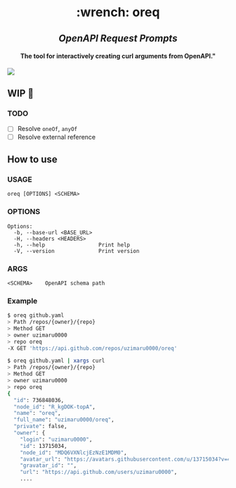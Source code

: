 <h1 align="center">:wrench: oreq</h1>

<h2 align="center"><em>OpenAPI Request Prompts</em></h2>
<h4 align="center">The tool for interactively creating curl arguments from OpenAPI."</h4>

[![](https://img.shields.io/github/license/uzimaru0000/oreq?style=for-the-badge)](https://github.com/uzimaru0000/tv/blob/master/LICENSE)
<!-- [![](https://img.shields.io/github/v/release/uzimaru0000/tv?style=for-the-badge)](https://github.com/uzimaru0000/tv/releases/latest) -->
<!-- ![](https://img.shields.io/github/downloads/uzimaru0000/tv/total?style=for-the-badge) -->

## WIP :construction:

### TODO

- [ ] Resolve `oneOf`, `anyOf`
- [ ] Resolve external reference

## How to use

### USAGE
```
oreq [OPTIONS] <SCHEMA>
```

### OPTIONS
```
Options:
  -b, --base-url <BASE_URL>  
  -H, --headers <HEADERS>    
  -h, --help                 Print help
  -V, --version              Print version
```

### ARGS
```
<SCHEMA>    OpenAPI schema path
```

### Example

```bash
$ oreq github.yaml
> Path /repos/{owner}/{repo}
> Method GET
> owner uzimaru0000
> repo oreq
-X GET 'https://api.github.com/repos/uzimaru0000/oreq'

$ oreq github.yaml | xargs curl
> Path /repos/{owner}/{repo}
> Method GET
> owner uzimaru0000
> repo oreq
{
  "id": 736848036,
  "node_id": "R_kgDOK-topA",
  "name": "oreq",
  "full_name": "uzimaru0000/oreq",
  "private": false,
  "owner": {
    "login": "uzimaru0000",
    "id": 13715034,
    "node_id": "MDQ6VXNlcjEzNzE1MDM0",
    "avatar_url": "https://avatars.githubusercontent.com/u/13715034?v=4",
    "gravatar_id": "",
    "url": "https://api.github.com/users/uzimaru0000",
    ....

```
